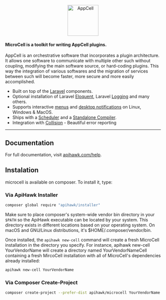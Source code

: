 <p align="center">
    <img title="AppCell" height="100" src="https://cdn.apihawk.com/welcome-images/appcell.png" />
</p>


<h4> MicroCell is a toolkit for writing AppCell plugins.</h4>


AppCell is an orchestrative software that incorporates a plugin architecture. It allows one software to communicate with multiple other such without coupling, modifying the main software source, or hard-coding plugins. This way the integration of various softwares and the migration of services between such will become faster, more secure and more easily accomplished.

- Built on top of the [Laravel](https://laravel.com) components.
- Optional installation of Laravel [Eloquent](https://laravel-zero.com/docs/database/), Laravel [Logging](https://laravel-zero.com/docs/logging/) and many others.
- Supports interactive [menus](https://laravel-zero.com/docs/build-interactive-menus/) and [desktop notifications](https://laravel-zero.com/docs/send-desktop-notifications/) on Linux, Windows & MacOS.
- Ships with a [Scheduler](https://laravel-zero.com/docs/task-scheduling/) and  a [Standalone Compiler](https://laravel-zero.com/docs/build-a-standalone-application/).
- Integration with [Collision](https://github.com/nunomaduro/collision) - Beautiful error reporting

------

## Documentation

For full documentation, visit [apihawk.com/help](https://www.apihawk.com/en/help/).

## Instalation

microcell is available on composer. To install it, type:

### Via ApiHawk Installer
```bash
composer global require "apihawk/installer"
```

Make sure to place composer's system-wide vendor bin directory in your `$PATH` so the ApiHawk executable can be located by your system. This directory exists in different locations based on your operating system. On macOS and GNU/Linux distributions, it's $HOME/.composer/vendor/bin.

Once installed, the `apihawk new-cell` command will create a fresh MicroCell installation in the directory you specify. For instance, apihawk new-cell YourVendorName will create a directory named YourVendorNameCell containing a fresh MircoCell installation with all of MicroCell's dependencies already installed:
```bash
apihawk new-cell YourVendorName
```

### Via Composer Create-Project
```bash
composer create-project --prefer-dist apihawk/microcell YourVendorName
```

